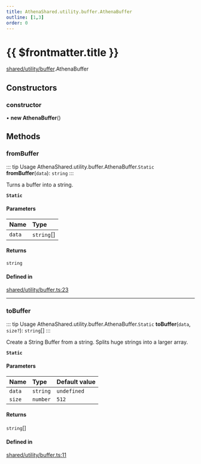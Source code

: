 ```yaml
---
title: AthenaShared.utility.buffer.AthenaBuffer
outline: [1,3]
order: 0
---
```


# {{ $frontmatter.title }}


[shared/utility/buffer](../modules/shared_utility_buffer.md).AthenaBuffer

## Constructors

### constructor

• **new AthenaBuffer**()

## Methods

### fromBuffer

::: tip Usage
AthenaShared.utility.buffer.AthenaBuffer.`Static` **fromBuffer**(`data`): `string`
:::

Turns a buffer into a string.

**`Static`**

#### Parameters

| Name | Type |
| :------ | :------ |
| `data` | `string`[] |

#### Returns

`string`

#### Defined in

[shared/utility/buffer.ts:23](https://github.com/Stuyk/altv-athena/blob/8d130a5/src/core/shared/utility/buffer.ts#L23)

___

### toBuffer

::: tip Usage
AthenaShared.utility.buffer.AthenaBuffer.`Static` **toBuffer**(`data`, `size?`): `string`[]
:::

Create a String Buffer from a string.
Splits huge strings into a larger array.

**`Static`**

#### Parameters

| Name | Type | Default value |
| :------ | :------ | :------ |
| `data` | `string` | `undefined` |
| `size` | `number` | `512` |

#### Returns

`string`[]

#### Defined in

[shared/utility/buffer.ts:11](https://github.com/Stuyk/altv-athena/blob/8d130a5/src/core/shared/utility/buffer.ts#L11)
